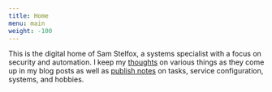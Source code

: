 ```yaml
---
title: Home
menu: main
weight: -100
---
```


This is the digital home of Sam Stelfox, a systems specialist with a focus on
security and automation. I keep my [thoughts][1] on various things as they come
up in my blog posts as well as [publish notes][2] on tasks, service
configuration, systems, and hobbies.

[1]: /posts/
[2]: /notes/
